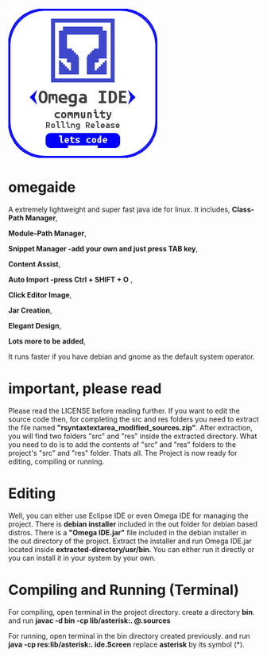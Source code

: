 
![Splash](/images/startup_splash.png)

# omegaide

A extremely lightweight and super fast java ide for linux.
It includes, 
**Class-Path Manager**, 

**Module-Path Manager**, 

**Snippet Manager -add your own and just press TAB key**, 

**Content Assist**, 

**Auto Import -press Ctrl + SHIFT + O** , 

**Click Editor Image**, 

**Jar Creation**, 

**Elegant Design**, 

**Lots more to be added**, 

It runs faster if you have debian and gnome as the default system operator.

# important, please read
Please read the LICENSE before reading further.
If you want to edit the source code then, for completing the src and res folders you need to extract the file named
**"rsyntaxtextarea_modified_sources.zip"**. After extraction, you will find two folders "src" and "res" inside the extracted directory.
What you need to do is to add the contents of "src" and "res" folders to the project's "src" and "res" folder.
Thats all. The Project is now ready for editing, compiling or running.

# Editing

Well, you can either use Eclipse IDE or even Omega IDE for managing the project.
There is **debian installer** included in the out folder for debian based distros.
There is a **"Omega IDE.jar"** file included in the debian installer in the out directory of the project.
Extract the installer and run Omega IDE.jar located inside **extracted-directory/usr/bin**.
You can either run it directly or you can install it in your system by your own.

# Compiling and Running (Terminal)

For compiling, open terminal in the project directory.
create a directory **bin**.
and run 
**javac -d bin -cp lib/asterisk:. @.sources**

For running, open terminal in the bin directory created previously.
and run 
**java -cp res:lib/asterisk:. ide.Screen**
replace **asterisk** by its symbol (*).
